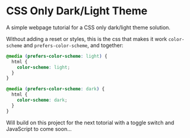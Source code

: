 # CSS Only Dark/Light Theme

A simple webpage tutorial for a CSS only dark/light theme solution.

Without adding a reset or styles, this is the css that makes it work `color-scheme` and `prefers-color-scheme`, and together:

```css
@media (prefers-color-scheme: light) {
  html {
    color-scheme: light;
  }
}

@media (prefers-color-scheme: dark) {
  html {
    color-scheme: dark;
  }
}
```

Will build on this project for the next totorial with a toggle switch and JavaScript to come soon...
